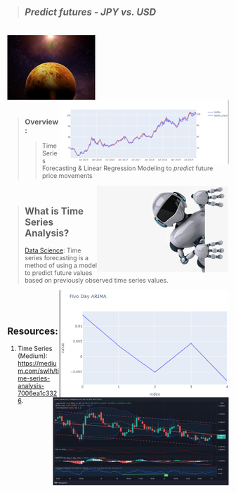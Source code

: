 >## *Predict futures - JPY vs.  USD*  
#

<img src="Images/venus.jfif" align="center" width="200px"/>
<br clear="center"/>

<img src="Images/results.png" align="right" width="385px"/>

#

>### Overview: 
>> Time Series Forecasting & Linear Regression Modeling to *predict* future price movements

<img src="Images/Bot.jfif" align="right" width="300px"/>
<br clear="center"/>


>## What is Time Series Analysis?
> [Data Science](https://medium.com/swlh/time-series-analysis-7006ea1c3326): Time series forecasting is a method of using a model to predict future values based on previously observed time series values.

<img src="Images/results2.png" align="right" width="385px"/>

#

>
<img src="Images/TV.png" align="right" width="400px"/>
<br clear="center"/>

#

#

## Resources:
1. Time Series (Medium):
https://medium.com/swlh/time-series-analysis-7006ea1c3326.

